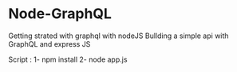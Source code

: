 # Node-GraphQL
Getting strated with graphql with nodeJS
Bullding a simple api with GraphQL and express JS 

Script : 
1- npm install 
2- node app.js
